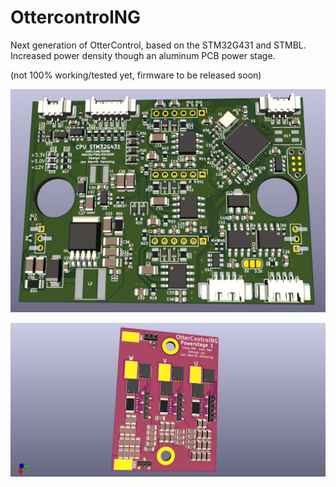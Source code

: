 # OttercontrolNG

Next generation of OtterControl, based on the STM32G431 and STMBL. Increased power density though an aluminum PCB power stage.

(not 100% working/tested yet, firmware to be released soon)

![](/STM32G431/STM32G431.png)

![](/AluPCB/AluPCB_PowerStage1_1.png)
